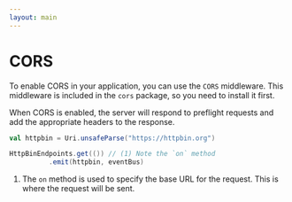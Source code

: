 ```yaml
---
layout: main
---
```


# CORS

To enable CORS in your application, you can use the `CORS` middleware. This middleware is included in the `cors` package, so you need to install it first.

When CORS is enabled, the server will respond to preflight requests and add the appropriate headers to the response.

```scala sc:nocompile
val httpbin = Uri.unsafeParse("https://httpbin.org")

HttpBinEndpoints.get(()) // (1) Note the `on` method
          .emit(httpbin, eventBus)
```

1. The `on` method is used to specify the base URL for the request. This is where the request will be sent.

